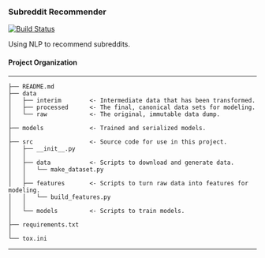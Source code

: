 ### Subreddit Recommender

[![Build Status](https://travis-ci.org/ericchang00/subreddit_recommender.svg?branch=master)](https://travis-ci.org/ericchang00/subreddit_recommender)

Using NLP to recommend subreddits.

#### Project Organization
------------

    ├── README.md
    ├── data
    │   ├── interim        <- Intermediate data that has been transformed.
    │   ├── processed      <- The final, canonical data sets for modeling.
    │   └── raw            <- The original, immutable data dump.
    │
    ├── models             <- Trained and serialized models.
    │
    ├── src                <- Source code for use in this project.
    │   ├── __init__.py
    │   │
    │   ├── data           <- Scripts to download and generate data.
    │   │   └── make_dataset.py
    │   │
    │   ├── features       <- Scripts to turn raw data into features for modeling.
    │   │   └── build_features.py
    │   │
    │   └── models         <- Scripts to train models.
    │
    ├── requirements.txt
    │
    └── tox.ini            


--------
